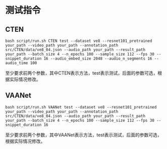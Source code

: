 # 测试指令

## CTEN

```
bash script/run.sh CTEN test --dataset ve8 --resnet101_pretrained your_path --video_path your_path --annotation_path src/CTEN/data/ve8_04.json --audio_path your_path --result_path your_path --batch_size 4 --n_epochs 100 --sample_size 112 --fps 30 --snippet_duration 16 --audio_embed_size 2048 --audio_n_segments 16 --audio_time 100

```
至少要求前两个参数，其中CTEN表示方法，test表示测试，后面的参数可选，根据实际情况修改。

## VAANet

```
bash script/run.sh VAANet test --dataset ve8 --resnet101_pretrained your_path --video_path your_path --annotation_path src/CTEN/data/ve8_04.json --audio_path your_path --result_path your_path --batch_size 4 --n_epochs 100 --sample_size 112 --fps 30 --snippet_duration 16 

```
至少要求前两个参数，其中VAANet表示方法，test表示测试，后面的参数可选，根据实际情况修改。
